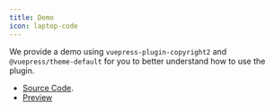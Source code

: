 ```yaml
---
title: Demo
icon: laptop-code
---
```


We provide a demo using `vuepress-plugin-copyright2` and `@vuepress/theme-default` for you to better understand how to use the plugin.

- [Source Code](https://github.com/vuepress-theme-hope/vuepress-theme-hope/tree/main/demo/copyright2/).
- [Preview](https://plugin-copyright2-demo.vuejs.press)
